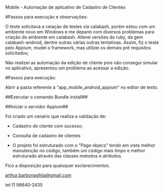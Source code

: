 
Mobile - Automação de aplicativo de Cadastro de Clientes

#Passos para execução e observações:

  O teste solicitava a ceiação de testes via calabash, porém estou com um ambiente novo em Windows e me deparei com diversos problemas para criação do ambiente em calabash. Alterei versões do ruby, da gem calabash-android, dentre outras várias outras tentativas.
  Assim, fiz o teste pelo Appium, mudei o framework, mas utilizei os demais pré requisitos solicitados;
  

 Não realizei as automação da edição de cliente pois não consegui simular no aplicativo, apresentou um problema ao acessar a edição.

#Passos para execução:

Abrir a pasta referente à "app_mobile_android_appium" no editor de texto.

##Executar o comando Bundle install##

##Iniciar o servidor Appium##


Foi criado um cenário que realiza a validação de:

 - Cadastro de cliente com sucesso;
 - Consulta de cadastro de clientes
 
 - O projeto foi estruturado com o "Page objecs" tendo em vista melhor manutenção no código, também um código mais limpo e melhor estruturado através das classes metodos e atributos.

Fico a disposição para quaisquer esclarecimentos.

arthur.barbonaghlia@gmail.com

tel:11 98640-2435
